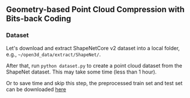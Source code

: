 ## Geometry-based Point Cloud Compression with Bits-back Coding

### Dataset
Let's download and extract ShapeNetCore v2 dataset into a local folder, e.g.,
`~/open3d_data/extract/ShapeNet/`.

After that, run `python dataset.py` to create a point cloud dataset from the ShapeNet
dataset. This may take some time (less than 1 hour). 

Or to save time and skip this step, the preprocessed
train set and test set can be downloaded [here](https://www.google.com/)